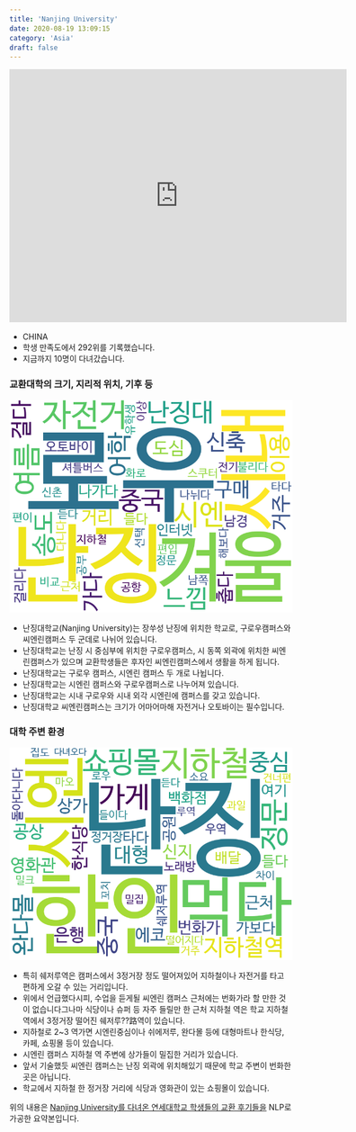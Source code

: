 ```yaml
---
title: 'Nanjing University'
date: 2020-08-19 13:09:15
category: 'Asia'
draft: false
---
```


<iframe
width="600"
height="450"
frameborder="0" style="border:0"
src="https://www.google.com/maps/embed/v1/place?key=AIzaSyC9e1AME-pVmWC4hBpFdu5S4dKzyepa3HQ&q=Nanjing+University&center=32.0568391,118.7789602&zoom=14" allowfullscreen>
</iframe>


* CHINA
* 학생 만족도에서 292위를 기록했습니다.
* 지금까지 10명이 다녀갔습니다. 

### 교환대학의 크기, 지리적 위치, 기후 등

![gen_info-WordCloud](../univ_wordclouds_okt/gen_info/CN000007_gen_info_okt.png)

* 난징대학교(Nanjing University)는 장쑤성 난징에 위치한 학교로, 구로우캠퍼스와 씨엔린캠퍼스 두 군데로 나뉘어 있습니다.
* 난징대학교는 난징 시 중심부에 위치한 구로우캠퍼스, 시 동쪽 외곽에 위치한 씨엔린캠퍼스가 있으며 교환학생들은 후자인 씨엔린캠퍼스에서 생활을 하게 됩니다.
* 난징대학교는 구로우 캠퍼스, 시엔린 캠퍼스 두 개로 나뉩니다.
* 난징대학교는 시엔린 캠퍼스와 구로우캠퍼스로 나누어져 있습니다.
* 난징대학교는 시내 구로우와 시내 외각 시엔린에 캠퍼스를 갖고 있습니다.
* 난징대학교 씨엔린캠퍼스는 크기가 어마어마해 자전거나 오토바이는 필수입니다.


### 대학 주변 환경

![env_info-WordCloud](../univ_wordclouds_okt/env_info/CN000007_env_info_okt.png)

* 특히 쉐저루역은 캠퍼스에서 3정거장 정도 떨어져있어 지하철이나 자전거를 타고 편하게 오갈 수 있는 거리입니다.
* 위에서 언급했다시피, 수업을 듣게될 씨엔린 캠퍼스 근처에는 번화가라 할 만한 것이 없습니다그나마 식당이나 슈퍼 등 자주 들릴만 한 근처 지하철 역은 학교 지하철역에서 3정거장 떨어진 쉐저루??路역이 있습니다.
* 지하철로 2~3 역가면 시엔린중심이나 쉬에저루, 완다몰 등에 대형마트나 한식당, 카페, 쇼핑몰 등이 있습니다.
* 시엔린 캠퍼스 지하철 역 주변에 상가들이 밀집한 거리가 있습니다.
* 앞서 기술했듯 씨엔린 캠퍼스는 난징 외곽에 위치해있기 때문에 학교 주변이 번화한 곳은 아닙니다.
* 학교에서 지하철 한 정거장 거리에 식당과 영화관이 있는 쇼핑몰이 있습니다.


위의 내용은 [Nanjing University를 다녀온 연세대학교 학생들의 교환 후기들을](http://oia.yonsei.ac.kr/partner/expReport.asp?ucode=CN000007&bgbn=A) NLP로 가공한 요약본입니다. 
